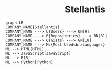 <h1 align="center">Stellantis</h1>

```mermaid
graph LR
COMPANY_NAME{Stellantis}
COMPANY_NAME ---> U{Users} ---> UN[9]
COMPANY_NAME ---> R{Repositories} ---> RN[81]
COMPANY_NAME ---> G{Gists} ---> GN[18]
COMPANY_NAME ---> ML{Most Used<br>Languages}
ML --> HTML[HTML]
ML --> JavaScript[JavaScript]
ML --> R[R]
ML --> Python[Python]
```
